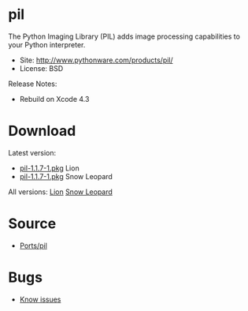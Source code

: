 

# pil #

The Python Imaging Library (PIL) adds image processing capabilities to your Python interpreter.

  * Site: http://www.pythonware.com/products/pil/
  * License: BSD

Release Notes:
  * Rebuild on Xcode 4.3


# Download #

Latest version:
  * [pil-1.1.7-1.pkg](http://code.google.com/p/rudix/downloads/detail?name=pil-1.1.7-1.pkg) Lion
  * [pil-1.1.7-1.pkg](http://code.google.com/p/rudix-snowleopard/downloads/detail?name=pil-1.1.7-1.pkg) Snow Leopard

All versions: [Lion](http://code.google.com/p/rudix/downloads/list?q=pil) [Snow Leopard](http://code.google.com/p/rudix-snowleopard/downloads/list?q=pil)

# Source #
  * [Ports/pil](http://code.google.com/p/rudix/source/browse/Ports/pil)

# Bugs #
  * [Know issues](http://code.google.com/p/rudix/issues/list?q=pil)
